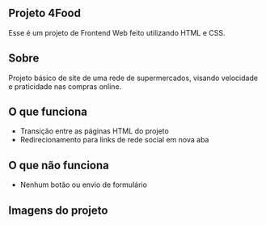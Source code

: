## Projeto 4Food

Esse é um projeto de Frontend Web feito utilizando HTML e CSS.

## Sobre

Projeto básico de site de uma rede de supermercados, visando velocidade e praticidade nas compras online.

## O que funciona

- Transição entre as páginas HTML do projeto
- Redirecionamento para links de rede social em nova aba

## O que não funciona

- Nenhum botão ou envio de formulário

## Imagens do projeto
